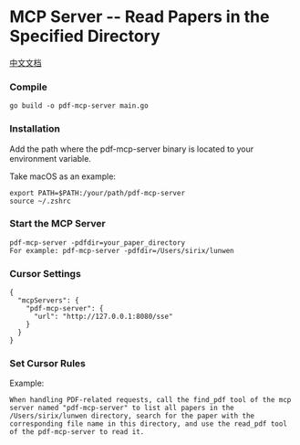 # MCP Server -- Read Papers in the Specified Directory
[中文文档](https://github.com/sirix-v/pdf-mcp-server/blob/master/README-zh.md)

### Compile
```
go build -o pdf-mcp-server main.go
```

### Installation

Add the path where the pdf-mcp-server binary is located to your environment variable.

Take macOS as an example:

```
export PATH=$PATH:/your/path/pdf-mcp-server
source ~/.zshrc
```

### Start the MCP Server

```
pdf-mcp-server -pdfdir=your_paper_directory
For example: pdf-mcp-server -pdfdir=/Users/sirix/lunwen
```

### Cursor Settings
```
{
  "mcpServers": {
    "pdf-mcp-server": {
      "url": "http://127.0.0.1:8080/sse"
    }
  }
}
```
### Set Cursor Rules
Example:
```
When handling PDF-related requests, call the find_pdf tool of the mcp server named "pdf-mcp-server" to list all papers in the /Users/sirix/lunwen directory, search for the paper with the corresponding file name in this directory, and use the read_pdf tool of the pdf-mcp-server to read it.
``` 
